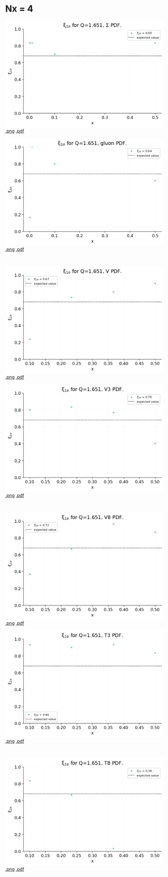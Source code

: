 # Nx = 4

<p class="half_page_width"><img src=figures/plot_xi_flavour_x_0.png><a href=figures/plot_xi_flavour_x_0.png>.png</a> <a href=figures/plot_xi_flavour_x_0.pdf>.pdf</a></p>


<p class="half_page_width"><img src=figures/plot_xi_flavour_x_1.png><a href=figures/plot_xi_flavour_x_1.png>.png</a> <a href=figures/plot_xi_flavour_x_1.pdf>.pdf</a></p>
<br style="clear: both"/>

<p class="half_page_width"><img src=figures/plot_xi_flavour_x_2.png><a href=figures/plot_xi_flavour_x_2.png>.png</a> <a href=figures/plot_xi_flavour_x_2.pdf>.pdf</a></p>


<p class="half_page_width"><img src=figures/plot_xi_flavour_x_3.png><a href=figures/plot_xi_flavour_x_3.png>.png</a> <a href=figures/plot_xi_flavour_x_3.pdf>.pdf</a></p>
<br style="clear: both"/>

<p class="half_page_width"><img src=figures/plot_xi_flavour_x_4.png><a href=figures/plot_xi_flavour_x_4.png>.png</a> <a href=figures/plot_xi_flavour_x_4.pdf>.pdf</a></p>


<p class="half_page_width"><img src=figures/plot_xi_flavour_x_5.png><a href=figures/plot_xi_flavour_x_5.png>.png</a> <a href=figures/plot_xi_flavour_x_5.pdf>.pdf</a></p>
<br style="clear: both"/>

<p class="half_page_width"><img src=figures/plot_xi_flavour_x_6.png><a href=figures/plot_xi_flavour_x_6.png>.png</a> <a href=figures/plot_xi_flavour_x_6.pdf>.pdf</a></p>
